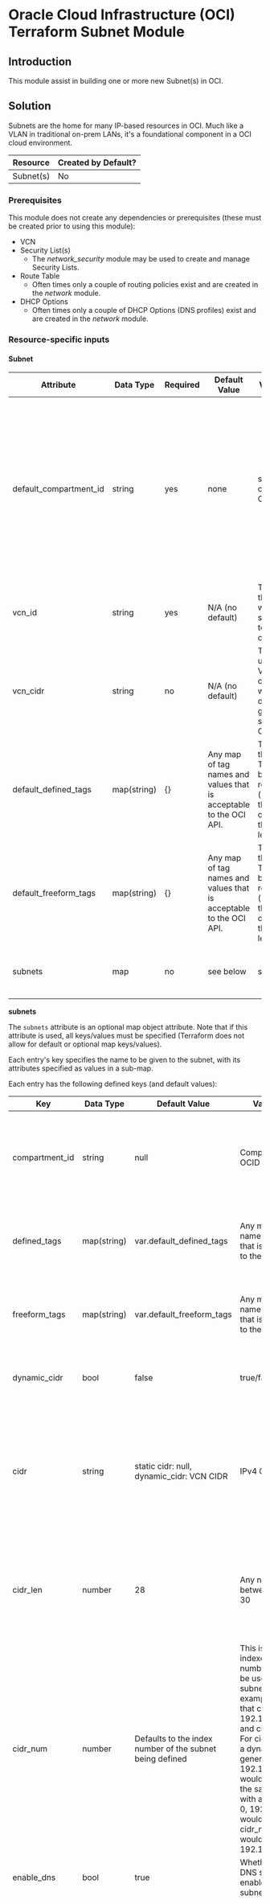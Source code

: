 # Oracle Cloud Infrastructure (OCI) Terraform Subnet Module

## Introduction


This module assist in building one or more new Subnet(s) in OCI.

## Solution

Subnets are the home for many IP-based resources in OCI.  Much like a VLAN in traditional on-prem LANs, it's a foundational component in a OCI cloud environment.

| Resource | Created by Default? |
|---|---|
| Subnet(s) | No |

### Prerequisites
This module does not create any dependencies or prerequisites (these must be created prior to using this module):

* VCN
* Security List(s)
  * The *network_security* module may be used to create and manage Security Lists.
* Route Table
  * Often times only a couple of routing policies exist and are created in the *network* module.
* DHCP Options
  * Often times only a couple of DHCP Options (DNS profiles) exist and are created in the *network* module.

### Resource-specific inputs

#### Subnet

| Attribute | Data Type | Required | Default Value | Valid Values | Description |
|---|---|---|---|---|---|
| default\_compartment\_id | string | yes | none | string of the compartment OCID | This is the default OCID that will be used when creating objects (unless overridden for any specific object).  This needs to be the OCID of a pre-existing compartment (it will not create the compartment. |
| vcn\_id | string | yes | N/A (no default) | The OCID of the VCN in which the subnet(s) are to be created. |
| vcn\_cidr | string | no | N/A (no default) | The CIDR used by the VCN.  This is only needed when dynamically generating subnet CIDRs.
| default\_defined\_tags | map(string) | {} | Any map of tag names and values that is acceptable to the OCI API. | These are the Defined Tags that will be set on resources (unless they're overridden at the resource level). |
| default\_freeform\_tags | map(string) | {} | Any map of tag names and values that is acceptable to the OCI API. | These are the Freeform Tags that will be set on resources (unless they're overridden at the resource level). |
| subnets | map | no | see below | see below | The parameters used to create the subnets. |

**subnets**

The `subnets` attribute is an optional map object attribute.  Note that if this attribute is used, all keys/values must be specified (Terraform does not allow for default or optional map keys/values).

Each entry's key specifies the name to be given to the subnet, with its attributes specified as values in a sub-map.

Each entry has the following defined keys (and default values):

| Key | Data Type | Default Value | Valid Values | Description |
|---|---|---|---|---|
| compartment\_id | string | null | Compartment OCID | Pre-existing compartment OCID (if default compartment is not to be used).  If this value is null, the default compartment OCID will be used. |
| defined\_tags | map(string) | var.default\_defined\_tags | Any map of tag names and values that is acceptable to the OCI API. | If any Defined Tags should be set on this resource, do so with this attribute (otherwise the default Defined Tags will be used). |
| freeform\_tags | map(string) | var.default\_freeform\_tags | Any map of tag names and values that is acceptable to the OCI API. | If any Freeform Tags should be set on this resource, do so with this attribute (otherwise the default Freeform Tags will be used). |
| dynamic_cidr | bool | false | true/false | Whether or not the CIDR should be dynamically calculated (true) or statically set (false). |
| cidr | string | static cidr: null, dynamic_cidr: VCN CIDR | IPv4 CIDR | Specify the IPv4 CIDR to be used for the Subnet.  If dynamic_cidr is true, the CIDR specified here will be used in the subnet calculation.  If dynamic_cidr is false, the CIDR specified here will be the one used by the subnet. |
| cidr\_len | number | 28 | Any number between 16 and 30 | This is the desired bit length (number of bits in the subnet mask) for the new, dynamically generated subnet CIDR.  Only applicable if dynamic_cidr is true. |
| cidr\_num | number | Defaults to the index number of the subnet being defined | This is the zero-indexed network number that should be used for the subnet.  For example, let's say that cidr is 192.168.0.0/16 and cidr\_len is 24.  For cidr\_num of 1, a dynamically generated CIDR of 192.168.1.0/24 would be given.  In the same scenario, with a cidr\_num of 0, 192.168.0.0/24 would result and cidr\_num of 240 would yield 192.168.240.0/24. |
| enable\_dns | bool | true | Whether or not DNS should be enabled for the subnet. |
| dns\_label | string | "vcn" | Valid DNS name. | Specify the DNS label to be used for the VCN.  If this value is null, a dynamically generated value of *subnet<index_num>* will be used.  For example, the third subnet definition, if DNS is enabled, but no dns_label is provided (a null value is given), a value of *subnet2* will be generated (remembering that index numbers are zero-indexed). |
| private | bool | true | true/false | If set to true, the subnet will be a private subnet.  If set to false, a public subnet will be created. |
| ad | number | null | null, 0, 1 or 2 (dependent upon the number of available Availability Domains (ADs) in the specific region being used) | If a regional subnet is desired, leave this value as null, otherwise specify the AD number (zero-index, meaning AD1 = 0, AD2 = 1, AD3 = 2) to create an AD-specific subnet. |
| dhcp\_options\_id | string | null | null or OCID | Specify the OCID of the DHCP Options to use for the subnet. |
| route\_table\_id | string | null | null or OCID | Specify the OCID of the Route Table to use for the subnet. |
| security\_list\_ids | list of strings | null | null or list of OCID(s) | Specify the OCID(s) of the Security List(s) to use for the subnet, in list form. |

Example:

```
module "oci_subnets" {
  ... /snip - shortened for brevity...

  default_compartment_id  = var.default_compartment_id
  # vcn_id = data.terraform_remote_state.network.outputs.vcn.id
  vcn_id                  = oci_core_vcn.this.id
  vcn_cidr                = oci_core_vcn.this.cidr_block
  
  subnets = {
    test1 = {
      compartment_id    = null
      defined_tags      = null
      freeform_tags     = null
      dynamic_cidr      = false
      cidr              = "192.168.0.0/30"
      cidr_len          = null
      cidr_num          = null
      enable_dns        = true
      dns_label         = "test1"
      private           = true
      ad                = null
      dhcp_options_id   = null
      route_table_id    = null
      security_list_ids = null
    },
    test2 = {
      compartment_id    = null
      defined_tags      = null
      freeform_tags     = null
      dynamic_cidr      = false
      cidr              = "192.168.0.4/30"
      cidr_len          = null
      cidr_num          = null
      enable_dns        = true
      dns_label         = "test2"
      private           = true
      ad                = 0
      dhcp_options_id   = null
      route_table_id    = null
      security_list_ids = null
    }
  }
}
```

The above example will create two subnets, *test1* and *test2*.  Each of these will use the default compartment OCID (not shown in the above example) and will use statically-defined CIDRs.

### Outputs

A map containing each subnet is returned in the *subnets* output.  The outer map key is the name of the subnet, with all subnet attributes (as a map) being returned as the value.

## Getting Started

Several fully-functional examples have been provided in the `examples` directory.  For a quick-start guide, at minimum, you need the following (for the most basic deployment):

```
module "oci_subnets" {
  source           = "../../"
  #source          = "oracle-terraform-modules/default-vcn/oci"
  
  default_compartment_id  = var.default_compartment_id
  vcn_id                  = oci_core_vcn.this.id
  vcn_cidr                = oci_core_vcn.this.cidr_block
  
  subnets = {}
}
```

The above example won't actually deploy any subnets (because the *subnets* attribute is an empty map), however if you populate this map with entries (keys = name, values = subnet attributes), subnets would be deployed.

## Accessing the Solution

This is a core service module that is foundational to many other resources in OCI, so there is really nothing to directly access.

## Summary

This serves as a foundational component in an OCI environment, providing the ability to provision subnets as-needed OCI.

## Notes/Issues

* Note that if you provide any single element in the different resource maps (`subnets`), you must provide all of them.  Maps do not have a notion of an optional (or default value) for keys within the map, requiring that all keys/values be passed (if one key is passed, all keys must be passed).

## URLs

* Nothing at this time

## Contributing

This project is open source. Oracle appreciates any contributions that are made by the open source community.

## License

Copyright (c) 2018, Oracle and/or its affiliates. All rights reserved.

Licensed under the Universal Permissive License 1.0 or Apache License 2.0.

See [LICENSE](LICENSE.txt) for more details.
